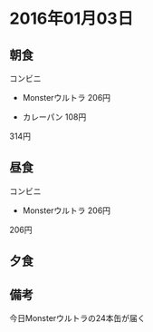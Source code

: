 # 2016年01月03日

## 朝食

コンビニ

* Monsterウルトラ 206円

* カレーパン 108円

314円

## 昼食

コンビニ

* Monsterウルトラ 206円

206円

## 夕食

## 備考
今日Monsterウルトラの24本缶が届く